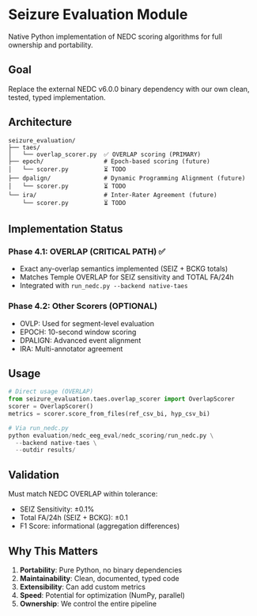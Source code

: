 # Seizure Evaluation Module

Native Python implementation of NEDC scoring algorithms for full ownership and portability.

## Goal
Replace the external NEDC v6.0.0 binary dependency with our own clean, tested, typed implementation.

## Architecture

```
seizure_evaluation/
├── taes/
│   └── overlap_scorer.py  ✅ OVERLAP scoring (PRIMARY)
├── epoch/                 # Epoch-based scoring (future)
│   └── scorer.py          ⏳ TODO
├── dpalign/               # Dynamic Programming Alignment (future)
│   └── scorer.py          ⏳ TODO
└── ira/                   # Inter-Rater Agreement (future)
    └── scorer.py          ⏳ TODO
```

## Implementation Status

### Phase 4.1: OVERLAP (CRITICAL PATH) ✅
- Exact any-overlap semantics implemented (SEIZ + BCKG totals)
- Matches Temple OVERLAP for SEIZ sensitivity and TOTAL FA/24h
- Integrated with `run_nedc.py --backend native-taes`

### Phase 4.2: Other Scorers (OPTIONAL)
- OVLP: Used for segment-level evaluation
- EPOCH: 10-second window scoring
- DPALIGN: Advanced event alignment
- IRA: Multi-annotator agreement

## Usage

```python
# Direct usage (OVERLAP)
from seizure_evaluation.taes.overlap_scorer import OverlapScorer
scorer = OverlapScorer()
metrics = scorer.score_from_files(ref_csv_bi, hyp_csv_bi)

# Via run_nedc.py
python evaluation/nedc_eeg_eval/nedc_scoring/run_nedc.py \
  --backend native-taes \
  --outdir results/
```

## Validation

Must match NEDC OVERLAP within tolerance:
- SEIZ Sensitivity: ±0.1%
- Total FA/24h (SEIZ + BCKG): ±0.1
- F1 Score: informational (aggregation differences)

## Why This Matters

1. **Portability**: Pure Python, no binary dependencies
2. **Maintainability**: Clean, documented, typed code
3. **Extensibility**: Can add custom metrics
4. **Speed**: Potential for optimization (NumPy, parallel)
5. **Ownership**: We control the entire pipeline
